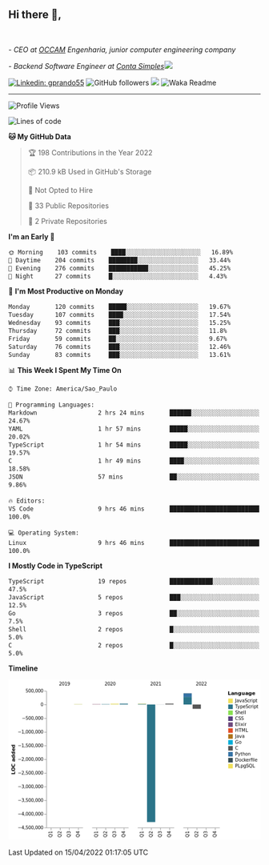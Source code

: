 <h2>Hi there  👋,</h2> </br>

<p><em>- CEO at <a href="https://occamengenharia.com/">OCCAM</a> Engenharia, junior computer engineering company
</em></p>

<p><em>- Backend Software Engineer at <a href="https://contasimples.com">Conta Simples</a><img src="https://media.giphy.com/media/WUlplcMpOCEmTGBtBW/giphy.gif" width="30"> 
</em></p>

[![Linkedin: gprando55](https://img.shields.io/badge/-gprando55-blue?style=flat-square&logo=Linkedin&logoColor=white&link=https://www.linkedin.com/in/gprando55/)](https://www.linkedin.com/in/gprando55)
![GitHub followers](https://img.shields.io/github/followers/gprando55?label=Follow&style=social)
![](https://visitor-badge.glitch.me/badge?page_id=gprando55.gprando55)
![Waka Readme](https://github.com/gprando55/gprando55/workflows/Waka%20Readme/badge.svg)

---
<!--START_SECTION:waka-->
![Profile Views](http://img.shields.io/badge/Profile%20Views-14-blue)

![Lines of code](https://img.shields.io/badge/From%20Hello%20World%20I%27ve%20Written--4%20Million%20lines%20of%20code-blue)

**🐱 My GitHub Data** 

> 🏆 198 Contributions in the Year 2022
 > 
> 📦 210.9 kB Used in GitHub's Storage 
 > 
> 🚫 Not Opted to Hire
 > 
> 📜 33 Public Repositories 
 > 
> 🔑 2 Private Repositories  
 > 
**I'm an Early 🐤** 

```text
🌞 Morning    103 commits    ████░░░░░░░░░░░░░░░░░░░░░   16.89% 
🌆 Daytime    204 commits    ████████░░░░░░░░░░░░░░░░░   33.44% 
🌃 Evening    276 commits    ███████████░░░░░░░░░░░░░░   45.25% 
🌙 Night      27 commits     █░░░░░░░░░░░░░░░░░░░░░░░░   4.43%

```
📅 **I'm Most Productive on Monday** 

```text
Monday       120 commits    █████░░░░░░░░░░░░░░░░░░░░   19.67% 
Tuesday      107 commits    ████░░░░░░░░░░░░░░░░░░░░░   17.54% 
Wednesday    93 commits     ███░░░░░░░░░░░░░░░░░░░░░░   15.25% 
Thursday     72 commits     ███░░░░░░░░░░░░░░░░░░░░░░   11.8% 
Friday       59 commits     ██░░░░░░░░░░░░░░░░░░░░░░░   9.67% 
Saturday     76 commits     ███░░░░░░░░░░░░░░░░░░░░░░   12.46% 
Sunday       83 commits     ███░░░░░░░░░░░░░░░░░░░░░░   13.61%

```


📊 **This Week I Spent My Time On** 

```text
⌚︎ Time Zone: America/Sao_Paulo

💬 Programming Languages: 
Markdown                 2 hrs 24 mins       ██████░░░░░░░░░░░░░░░░░░░   24.67% 
YAML                     1 hr 57 mins        █████░░░░░░░░░░░░░░░░░░░░   20.02% 
TypeScript               1 hr 54 mins        █████░░░░░░░░░░░░░░░░░░░░   19.57% 
C                        1 hr 49 mins        ████░░░░░░░░░░░░░░░░░░░░░   18.58% 
JSON                     57 mins             ██░░░░░░░░░░░░░░░░░░░░░░░   9.86%

🔥 Editors: 
VS Code                  9 hrs 46 mins       █████████████████████████   100.0%

💻 Operating System: 
Linux                    9 hrs 46 mins       █████████████████████████   100.0%

```

**I Mostly Code in TypeScript** 

```text
TypeScript               19 repos            ████████████░░░░░░░░░░░░░   47.5% 
JavaScript               5 repos             ███░░░░░░░░░░░░░░░░░░░░░░   12.5% 
Go                       3 repos             ██░░░░░░░░░░░░░░░░░░░░░░░   7.5% 
Shell                    2 repos             █░░░░░░░░░░░░░░░░░░░░░░░░   5.0% 
C                        2 repos             █░░░░░░░░░░░░░░░░░░░░░░░░   5.0%

```


**Timeline**

![Chart not found](https://raw.githubusercontent.com/gprando55/gprando55/master/charts/bar_graph.png) 


 Last Updated on 15/04/2022 01:17:05 UTC
<!--END_SECTION:waka-->